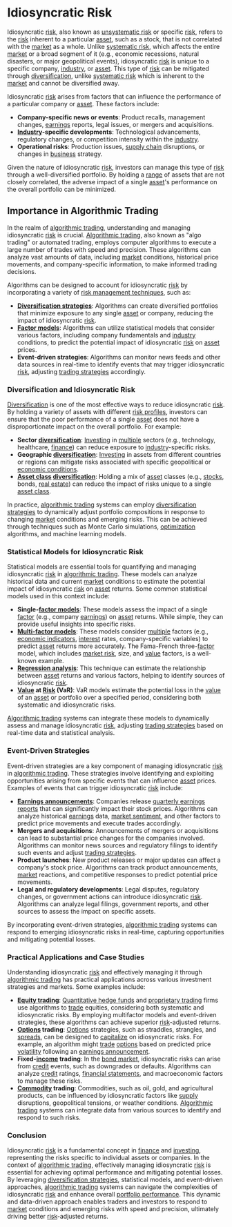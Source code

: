 # Idiosyncratic Risk

Idiosyncratic [risk](../r/risk.md), also known as [unsystematic risk](../u/unsystematic_risk.md) or specific [risk](../r/risk.md), refers to the [risk](../r/risk.md) inherent to a particular [asset](../a/asset.md), such as a stock, that is not correlated with the [market](../m/market.md) as a whole. Unlike [systematic risk](../s/systematic_risk.md), which affects the entire [market](../m/market.md) or a broad segment of it (e.g., economic recessions, natural disasters, or major geopolitical events), idiosyncratic [risk](../r/risk.md) is unique to a specific company, [industry](../i/industry.md), or [asset](../a/asset.md). This type of [risk](../r/risk.md) can be mitigated through [diversification](../d/diversification.md), unlike [systematic risk](../s/systematic_risk.md) which is inherent to the [market](../m/market.md) and cannot be diversified away.

Idiosyncratic [risk](../r/risk.md) arises from factors that can influence the performance of a particular company or [asset](../a/asset.md). These factors include:

- **Company-specific news or events**: Product recalls, management changes, [earnings](../e/earnings.md) reports, legal issues, or mergers and acquisitions.
- **[Industry](../i/industry.md)-specific developments**: Technological advancements, regulatory changes, or competition intensity within the [industry](../i/industry.md).
- **Operational risks**: Production issues, [supply chain](../s/supply_chain.md) disruptions, or changes in [business](../b/business.md) strategy.

Given the nature of idiosyncratic [risk](../r/risk.md), investors can manage this type of [risk](../r/risk.md) through a well-diversified portfolio. By holding a [range](../r/range.md) of assets that are not closely correlated, the adverse impact of a single [asset](../a/asset.md)'s performance on the overall portfolio can be minimized.

## Importance in Algorithmic Trading

In the realm of [algorithmic trading](../a/accountability.md), understanding and managing idiosyncratic [risk](../r/risk.md) is crucial. [Algorithmic trading](../a/accountability.md), also known as "algo trading" or automated trading, employs computer algorithms to execute a large number of trades with speed and precision. These algorithms can analyze vast amounts of data, including [market](../m/market.md) conditions, historical price movements, and company-specific information, to make informed trading decisions.

Algorithms can be designed to account for idiosyncratic [risk](../r/risk.md) by incorporating a variety of [risk management techniques](../r/risk_management_techniques.md), such as:

- **[Diversification strategies](../d/diversification_strategies.md)**: Algorithms can create diversified portfolios that minimize exposure to any single [asset](../a/asset.md) or company, reducing the impact of idiosyncratic [risk](../r/risk.md).
- **[Factor models](../f/factor_models.md)**: Algorithms can utilize statistical models that consider various factors, including company fundamentals and [industry](../i/industry.md) conditions, to predict the potential impact of idiosyncratic [risk](../r/risk.md) on [asset](../a/asset.md) prices.
- **Event-driven strategies**: Algorithms can monitor news feeds and other data sources in real-time to identify events that may trigger idiosyncratic [risk](../r/risk.md), adjusting [trading strategies](../t/trading_strategies.md) accordingly.

### Diversification and Idiosyncratic Risk

[Diversification](../d/diversification.md) is one of the most effective ways to reduce idiosyncratic [risk](../r/risk.md). By holding a variety of assets with different [risk profiles](../r/risk_profiles.md), investors can ensure that the poor performance of a single [asset](../a/asset.md) does not have a disproportionate impact on the overall portfolio. For example:

- **Sector [diversification](../d/diversification.md)**: [Investing](../i/investing.md) in [multiple](../m/multiple.md) sectors (e.g., technology, healthcare, [finance](../f/finance.md)) can reduce exposure to [industry](../i/industry.md)-specific risks.
- **Geographic [diversification](../d/diversification.md)**: [Investing](../i/investing.md) in assets from different countries or regions can mitigate risks associated with specific geopolitical or [economic conditions](../e/economic_conditions.md).
- **[Asset class](../a/asset_class.md) [diversification](../d/diversification.md)**: Holding a mix of [asset](../a/asset.md) classes (e.g., [stocks](../s/stock.md), bonds, [real estate](../r/real_estate.md)) can reduce the impact of risks unique to a single [asset class](../a/asset_class.md).

In practice, [algorithmic trading](../a/accountability.md) systems can employ [diversification strategies](../d/diversification_strategies.md) to dynamically adjust portfolio compositions in response to changing [market](../m/market.md) conditions and emerging risks. This can be achieved through techniques such as Monte Carlo simulations, [optimization](../o/optimization.md) algorithms, and machine learning models.

### Statistical Models for Idiosyncratic Risk

Statistical models are essential tools for quantifying and managing idiosyncratic [risk](../r/risk.md) in [algorithmic trading](../a/accountability.md). These models can analyze historical data and current [market](../m/market.md) conditions to estimate the potential impact of idiosyncratic [risk](../r/risk.md) on [asset](../a/asset.md) returns. Some common statistical models used in this context include:

- **Single-[factor models](../f/factor_models.md)**: These models assess the impact of a single [factor](../f/factor.md) (e.g., company [earnings](../e/earnings.md)) on [asset](../a/asset.md) returns. While simple, they can provide useful insights into specific risks.
- **[Multi-factor models](../m/multi-factor_models.md)**: These models consider [multiple](../m/multiple.md) factors (e.g., [economic indicators](../e/economic_indicators.md), [interest](../i/interest.md) rates, company-specific variables) to predict [asset](../a/asset.md) returns more accurately. The Fama-French three-[factor](../f/factor.md) model, which includes [market risk](../m/market_risk.md), size, and [value](../v/value.md) factors, is a well-known example.
- **[Regression analysis](../r/regression_analysis.md)**: This technique can estimate the relationship between [asset](../a/asset.md) returns and various factors, helping to identify sources of idiosyncratic [risk](../r/risk.md).
- **[Value](../v/value.md) at [Risk](../r/risk.md) (VaR)**: VaR models estimate the potential loss in the [value](../v/value.md) of an [asset](../a/asset.md) or portfolio over a specified period, considering both systematic and idiosyncratic risks.

[Algorithmic trading](../a/accountability.md) systems can integrate these models to dynamically assess and manage idiosyncratic [risk](../r/risk.md), adjusting [trading strategies](../t/trading_strategies.md) based on real-time data and statistical analysis.

### Event-Driven Strategies

Event-driven strategies are a key component of managing idiosyncratic [risk](../r/risk.md) in [algorithmic trading](../a/accountability.md). These strategies involve identifying and exploiting opportunities arising from specific events that can influence [asset](../a/asset.md) prices. Examples of events that can trigger idiosyncratic [risk](../r/risk.md) include:

- **[Earnings announcements](../e/earnings_announcements.md)**: Companies release [quarterly earnings reports](../q/quarterly_earnings_reports.md) that can significantly impact their stock prices. Algorithms can analyze historical [earnings](../e/earnings.md) data, [market sentiment](../m/market_sentiment.md), and other factors to predict price movements and execute trades accordingly.
- **Mergers and acquisitions**: Announcements of mergers or acquisitions can lead to substantial price changes for the companies involved. Algorithms can monitor news sources and regulatory filings to identify such events and adjust [trading strategies](../t/trading_strategies.md).
- **Product launches**: New product releases or major updates can affect a company's stock price. Algorithms can track product announcements, [market](../m/market.md) reactions, and competitive responses to predict potential price movements.
- **Legal and regulatory developments**: Legal disputes, regulatory changes, or government actions can introduce idiosyncratic [risk](../r/risk.md). Algorithms can analyze legal filings, government reports, and other sources to assess the impact on specific assets.

By incorporating event-driven strategies, [algorithmic trading](../a/accountability.md) systems can respond to emerging idiosyncratic risks in real-time, capturing opportunities and mitigating potential losses.

### Practical Applications and Case Studies

Understanding idiosyncratic [risk](../r/risk.md) and effectively managing it through [algorithmic trading](../a/accountability.md) has practical applications across various investment strategies and markets. Some examples include:

- **[Equity trading](../e/equity_trading.md)**: [Quantitative hedge funds](../q/quantitative_hedge_funds.md) and [proprietary trading](../p/proprietary_trading.md) firms use algorithms to [trade](../t/trade.md) equities, considering both systematic and idiosyncratic risks. By employing multifactor models and event-driven strategies, these algorithms can achieve superior [risk](../r/risk.md)-adjusted returns.
- **[Options](../o/options.md) trading**: [Options](../o/options.md) strategies, such as straddles, strangles, and [spreads](../s/spreads.md), can be designed to [capitalize](../c/capitalize.md) on idiosyncratic risks. For example, an algorithm might [trade](../t/trade.md) [options](../o/options.md) based on predicted price [volatility](../v/volatility.md) following an [earnings announcement](../e/earnings_announcement.md).
- **Fixed-[income](../i/income.md) trading**: In the [bond market](../b/bond_market.md), idiosyncratic risks can arise from [credit](../c/credit.md) events, such as downgrades or defaults. Algorithms can analyze [credit](../c/credit.md) ratings, [financial statements](../f/financial_statements.md), and macroeconomic factors to manage these risks.
- **[Commodity](../c/commodity.md) trading**: Commodities, such as oil, gold, and agricultural products, can be influenced by idiosyncratic factors like [supply](../s/supply.md) disruptions, geopolitical tensions, or weather conditions. [Algorithmic trading](../a/accountability.md) systems can integrate data from various sources to identify and respond to such risks.

### Conclusion

Idiosyncratic [risk](../r/risk.md) is a fundamental concept in [finance](../f/finance.md) and [investing](../i/investing.md), representing the risks specific to individual assets or companies. In the context of [algorithmic trading](../a/accountability.md), effectively managing idiosyncratic [risk](../r/risk.md) is essential for achieving optimal performance and mitigating potential losses. By leveraging [diversification strategies](../d/diversification_strategies.md), statistical models, and event-driven approaches, [algorithmic trading](../a/accountability.md) systems can navigate the complexities of idiosyncratic [risk](../r/risk.md) and enhance overall [portfolio performance](../p/portfolio_performance.md). This dynamic and data-driven approach enables traders and investors to respond to [market](../m/market.md) conditions and emerging risks with speed and precision, ultimately driving better [risk](../r/risk.md)-adjusted returns.
